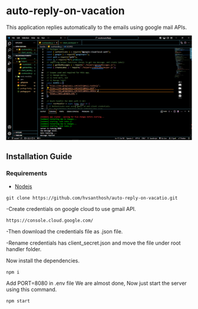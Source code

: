 # auto-reply-on-vacation
This application replies automatically to the emails using google mail APIs. 

![sample](./image/sample.png)

## Installation Guide

### Requirements
- [Nodejs](https://nodejs.org/en/download)

 ```shell
git clone https://github.com/hvsanthosh/auto-reply-on-vacatio.git
```
-Create credentials on google cloud to use gmail API.
```shell
https://console.cloud.google.com/
```

-Then download the credentials file as .json file.

-Rename credentials has client_secret.json and move the file under root handler folder.

Now install the dependencies.
```shell
npm i
```
Add PORT=8080 in .env file
We are almost done, Now just start the  server using this command.
```shell
npm start
```
